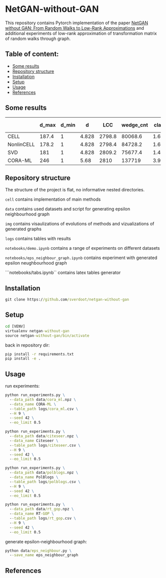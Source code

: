# NetGAN-without-GAN
This repository contains Pytorch implementation of the paper [NetGAN without GAN:
From Random Walks to Low-Rank Approximations](https://www.tml.cs.uni-tuebingen.de/team/luxburg/publications/RensburgLuxburg_Netgan_without_Gan2020.pdf) and additional experiments of low-rank approximation of transformation matrix of random walks through graph.

## Table of content:
  - [Some results](#some-results)
  - [Repository structure](#repository-structure)
  - [Installation](#installation)
  - [Setup](#setup)
  - [Usage](#usage)
  - [References](#references)


## Some results

   |         |   d_max |   d_min |     d |    LCC |   wedge_cnt |   claw_cnt |   triangle_cnt |   square_cnt |   power_law_exp |   gini |   edge_distr_ent |   assortat |   cluster_coef |   cpl |   ROC-AUC |   AVG-PREC |    EO |
|---------|---------|---------|-------|--------|---------------|--------------|------------------|----------------|-----------------|--------|--------------------------|-----------------|--------------------------|-------|-----------|------------|-------|
| CELL    |   187.4 |       1 | 4.828 | 2798.8 |       80068.6 |  1.61e+06 |           1389.4 |         6619.6 |           1.821 |  0.45  |                    0.95  |          -0.076 |                    0.052 | 5.243 |     0.945 |      0.953 | 0.56  |
| NonlinCELL      |   178.2 |       1 | 4.828 | 2798.4 |       84728.2 |  1.67e+06 |           1769.6 |        10316.2 |           1.831 |  0.46  |                    0.947 |          -0.078 |                    0.063 | 5.368 |     0.962 |      0.965 | 0.545 |
| SVD     |   181   |       1 | 4.828 | 2809.2 |       75677.4 |  1.41e+06 |           1014.4 |         4709.6 |           1.806 |  0.437 |                    0.953 |          -0.081 |                    0.04  | 5.051 |     0.951 |      0.957 | 0.513 |
| CORA-ML |   246   |       1 | 5.68  | 2810   |      137719   |  3.93e+06 |           5247   |        34507   |           1.767 |  0.496 |                    0.939 |          -0.045 |                    0.114 | 5.271 |     1     |      1     | 1     |


## Repository structure

The structure of the project is flat, no informative nested directories. 

```cell``` contains implementation of main methods

```data``` contains used datasets and script for generating epsilon neighbourhood graph

```img``` contains visaulizations of evolutions of methods and vizualizations of generated graphs

```logs``` contains tables with results

```notebooks/demo.ipynb``` contains a range of experiments on different datasets

```notebooks/eps_neighbour_graph.ipynb``` contains experiment with generated epsilon neughbourhood graph

```notebooks/tabs.ipynb`` contains latex tables generator 


## Installation

```bat
git clone https://github.com/sverdoot/netgan-without-gan
```

## Setup

```bat
cd [VENV]
virtualenv netgan-without-gan
source netgan-without-gan/bin/activate
```

back in repository dir:
```bat
pip install -r requirements.txt
pip install -e .
```


## Usage

run experiments:

```bat
python run_experiments.py \
  --data_path data/cora_ml.npz \
  --data_name CORA-ML \
  --table_path logs/cora_ml.csv \
  --H 9 \
  --seed 42 \
  --eo_limit 0.5
```

```bat
python run_experiments.py \
  --data_path data/citeseer.npz \
  --data_name Citeseer \
  --table_path logs/citeseer.csv \
  --H 9 \
  --seed 42 \
  --eo_limit 0.5
```

```bat
python run_experiments.py \
  --data_path data/polblogs.npz \
  --data_name PolBlogs \
  --table_path logs/polblogs.csv \
  --H 9 \
  --seed 42 \
  --eo_limit 0.5
```

```bat
python run_experiments.py \
  --data_path data/rt_gop.npz \
  --data_name RT-GOP \
  --table_path logs/rt_gop.csv \
  --H 9 \
  --seed 42 \
  --eo_limit 0.5
```

generate epsilon-neighbourhood graph:

```bat
python data/eps_neighbour.py \
  --save_name eps_neighbour_graph
```

## References
